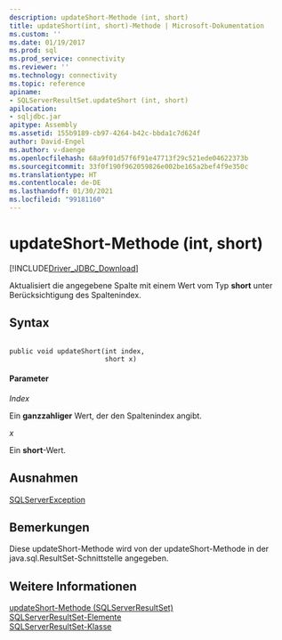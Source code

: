 ```yaml
---
description: updateShort-Methode (int, short)
title: updateShort(int, short)-Methode | Microsoft-Dokumentation
ms.custom: ''
ms.date: 01/19/2017
ms.prod: sql
ms.prod_service: connectivity
ms.reviewer: ''
ms.technology: connectivity
ms.topic: reference
apiname:
- SQLServerResultSet.updateShort (int, short)
apilocation:
- sqljdbc.jar
apitype: Assembly
ms.assetid: 155b9189-cb97-4264-b42c-bbda1c7d624f
author: David-Engel
ms.author: v-daenge
ms.openlocfilehash: 68a9f01d57f6f91e47713f29c521ede04622373b
ms.sourcegitcommit: 33f0f190f962059826e002be165a2bef4f9e350c
ms.translationtype: HT
ms.contentlocale: de-DE
ms.lasthandoff: 01/30/2021
ms.locfileid: "99181160"
---
```

# <a name="updateshort-method-int-short"></a>updateShort-Methode (int, short)
[!INCLUDE[Driver_JDBC_Download](../../../includes/driver_jdbc_download.md)]

  Aktualisiert die angegebene Spalte mit einem Wert vom Typ **short** unter Berücksichtigung des Spaltenindex.  
  
## <a name="syntax"></a>Syntax  
  
```  
  
public void updateShort(int index,  
                        short x)  
```  
  
#### <a name="parameters"></a>Parameter  
 *Index*  
  
 Ein **ganzzahliger** Wert, der den Spaltenindex angibt.  
  
 *x*  
  
 Ein **short**-Wert.  
  
## <a name="exceptions"></a>Ausnahmen  
 [SQLServerException](../../../connect/jdbc/reference/sqlserverexception-class.md)  
  
## <a name="remarks"></a>Bemerkungen  
 Diese updateShort-Methode wird von der updateShort-Methode in der java.sql.ResultSet-Schnittstelle angegeben.  
  
## <a name="see-also"></a>Weitere Informationen  
 [updateShort-Methode &#40;SQLServerResultSet&#41;](../../../connect/jdbc/reference/updateshort-method-sqlserverresultset.md)   
 [SQLServerResultSet-Elemente](../../../connect/jdbc/reference/sqlserverresultset-members.md)   
 [SQLServerResultSet-Klasse](../../../connect/jdbc/reference/sqlserverresultset-class.md)  
  
  
